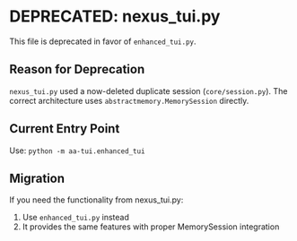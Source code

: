 # DEPRECATED: nexus_tui.py

This file is deprecated in favor of `enhanced_tui.py`.

## Reason for Deprecation

`nexus_tui.py` used a now-deleted duplicate session (`core/session.py`).
The correct architecture uses `abstractmemory.MemorySession` directly.

## Current Entry Point

Use: `python -m aa-tui.enhanced_tui`

## Migration

If you need the functionality from nexus_tui.py:
1. Use `enhanced_tui.py` instead
2. It provides the same features with proper MemorySession integration